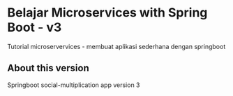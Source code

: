 # Belajar Microservices with Spring Boot - v3

Tutorial microservervices - membuat aplikasi sederhana dengan springboot

## About this version

Springboot social-multiplication app version 3
